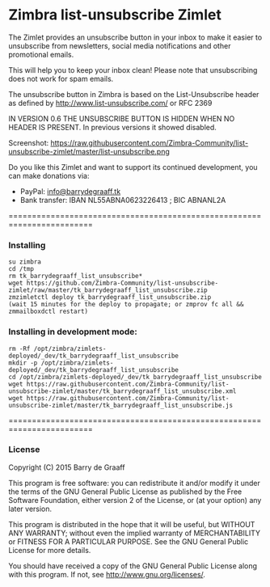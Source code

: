 Zimbra list-unsubscribe Zimlet
==========

The Zimlet provides an unsubscribe button in your inbox to make it easier to unsubscribe from newsletters, social media notifications and other promotional emails.

This will help you to keep your inbox clean! Please note that unsubscribing does not work for spam emails.

The unsubscribe button in Zimbra is based on the List-Unsubscribe header as defined by http://www.list-unsubscribe.com/ or RFC 2369

IN VERSION 0.6 THE UNSUBSCRIBE BUTTON IS HIDDEN WHEN NO HEADER IS PRESENT. In previous versions it showed disabled.

Screenshot: https://raw.githubusercontent.com/Zimbra-Community/list-unsubscribe-zimlet/master/list-unsubscribe.png

Do you like this Zimlet and want to support its continued development, you can make donations via:
- PayPal: info@barrydegraaff.tk
- Bank transfer: IBAN NL55ABNA0623226413 ; BIC ABNANL2A

========================================================================

### Installing

    su zimbra
    cd /tmp
    rm tk_barrydegraaff_list_unsubscribe*
    wget https://github.com/Zimbra-Community/list-unsubscribe-zimlet/raw/master/tk_barrydegraaff_list_unsubscribe.zip
    zmzimletctl deploy tk_barrydegraaff_list_unsubscribe.zip
    (wait 15 minutes for the deploy to propagate; or zmprov fc all && zmmailboxdctl restart)

### Installing in development mode:

    rm -Rf /opt/zimbra/zimlets-deployed/_dev/tk_barrydegraaff_list_unsubscribe
    mkdir -p /opt/zimbra/zimlets-deployed/_dev/tk_barrydegraaff_list_unsubscribe
    cd /opt/zimbra/zimlets-deployed/_dev/tk_barrydegraaff_list_unsubscribe
    wget https://raw.githubusercontent.com/Zimbra-Community/list-unsubscribe-zimlet/master/tk_barrydegraaff_list_unsubscribe.xml
    wget https://raw.githubusercontent.com/Zimbra-Community/list-unsubscribe-zimlet/master/tk_barrydegraaff_list_unsubscribe.js


========================================================================

### License

Copyright (C) 2015  Barry de Graaff

This program is free software: you can redistribute it and/or modify
it under the terms of the GNU General Public License as published by
the Free Software Foundation, either version 2 of the License, or
(at your option) any later version.

This program is distributed in the hope that it will be useful,
but WITHOUT ANY WARRANTY; without even the implied warranty of
MERCHANTABILITY or FITNESS FOR A PARTICULAR PURPOSE.  See the
GNU General Public License for more details.

You should have received a copy of the GNU General Public License
along with this program.  If not, see http://www.gnu.org/licenses/.
